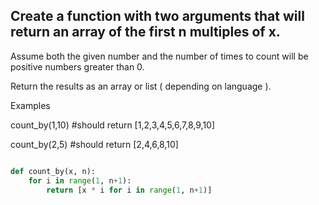 ## Create a function with two arguments that will return an array of the first n multiples of x.

Assume both the given number and the number of times to count will be positive numbers greater than 0.

Return the results as an array or list ( depending on language ).

Examples

count_by(1,10) #should return [1,2,3,4,5,6,7,8,9,10]

count_by(2,5) #should return [2,4,6,8,10]

```python

def count_by(x, n):
    for i in range(1, n+1):
        return [x * i for i in range(1, n+1)]
        
    

```
